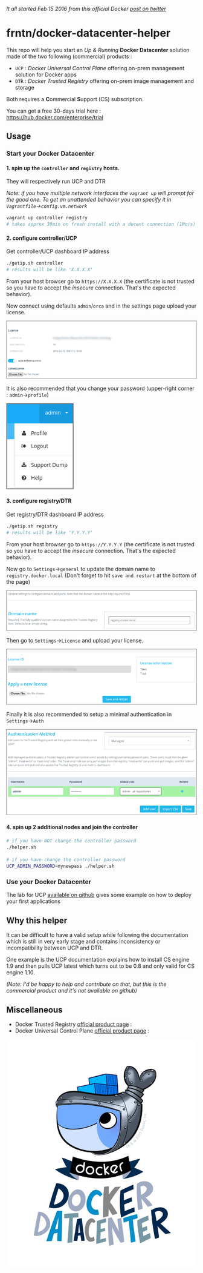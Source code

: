 *It all started Feb 15 2016 from this official Docker 
[post on twitter](https://twitter.com/docker/status/699276372204773376)*

# frntn/docker-datacenter-helper

This repo will help you start an *Up & Running* **Docker Datacenter** solution made 
of the two following (commercial) products :

  * `UCP` : *Docker Universal Control Plane* offering on-prem management solution for Docker apps
  * `DTR` : *Docker Trusted Registry* offering on-prem image management and storage

Both requires a **C**ommercial **S**upport (CS) subscription.

You can get a free 30-days trial here : https://hub.docker.com/enterprise/trial

## Usage

### Start your Docker Datacenter

#### 1. spin up the `controller` and `registry` hosts. 

They will respectively run UCP and DTR

*Note: if you have multiple network interfaces the `vagrant up` will prompt for
the good one. To get an unattended behavior you can specify it in 
`Vagrantfile`->`config.vm.network`*
```bash
vagrant up controller registry 
# takes approx 30min on fresh install with a decent connection (1Mo/s)
```

#### 2. configure controller/UCP

Get controller/UCP dashboard IP address
```bash
./getip.sh controller
# results will be like 'X.X.X.X'
```

From your host browser go to `https://X.X.X.X` (the certificate is not trusted so 
you have to accept the *insecure* connection. That's the expected behavior).

Now connect using defaults `admin`/`orca` and in the settings page upload your license.

![controller-addlicense](img/controller-addlicense.png?raw=true)

It is also recommended that you change your password (upper-right corner : 
`admin`->`profile`)

![controller-editprofile](img/controller-editprofile.png?raw=true)

#### 3. configure registry/DTR

Get registry/DTR dashboard IP address
```bash
./getip.sh registry
# results will be like 'Y.Y.Y.Y'
```

From your host browser go to `https://Y.Y.Y.Y` (the certificate is not trusted so 
you have to accept the *insecure* connection. That's the expected behavior).

Now go to `Settings`->`general` to update the domain name to `registry.docker.local`
(Don't forget to hit `save and restart` at the bottom of the page)

![registry-editdomain](img/registry-editdomain.png?raw=true)

Then go to `Settings`->`License` and upload your license.

![registry-addlicense](img/registry-addlicense.png?raw=true)

Finally it is also recommended to setup a minimal authentication in
`Settings`->`Auth`

![registry-adduser](img/registry-adduser.png?raw=true)

#### 4. spin up 2 additional nodes and join the controller

```bash
# if you have NOT change the controller password
./helper.sh

# if you have change the controller password
UCP_ADMIN_PASSWORD=mynewpass ./helper.sh 
``` 

### Use your Docker Datacenter

The lab for UCP [available on github](https://github.com/docker/ucp_lab) gives
some example on how to deploy your first applications

## Why this helper

It can be difficult to have a valid setup while following the documentation 
which is still in very early stage and contains inconsistency or 
incompatibility between UCP and DTR. 

One example is the UCP documentation explains how to install CS engine 1.9 
and then pulls UCP latest which turns out to be 0.8 and only valid for CS 
engine 1.10.

*(Note: I'd be happy to help and contribute on that, but this is the 
commercial product and it's not available on github)*

## Miscellaneous

  * Docker Trusted Registry [official product page](https://www.docker.com/products/docker-trusted-registry) :
  * Docker Universal Control Plane [official product page](https://www.docker.com/products/docker-universal-control-plane) :

![official-logo](img/docker-datacenter.jpg?raw=true)

